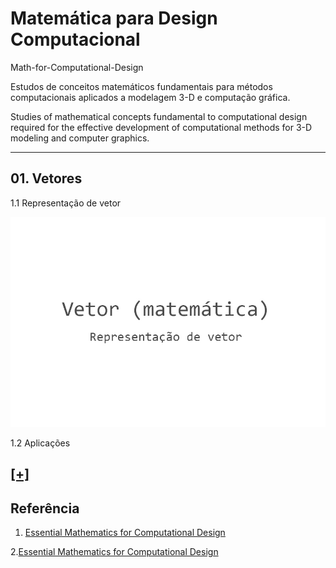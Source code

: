# Matemática para Design Computacional

Math-for-Computational-Design

Estudos de conceitos matemáticos fundamentais para métodos computacionais aplicados a modelagem 3-D e computação gráfica.

Studies of mathematical concepts fundamental to computational design required for the effective development of computational methods for 3-D modeling and computer graphics.

---


## 01. Vetores

1.1 Representação de vetor

![](vector_math/vector_01.gif)

1.2 Aplicações

[[+]](https://github.com/renatogcruz/Math-for-Computational-Design/tree/master/vector_math)
----

## Referência

1. [Essential Mathematics for Computational Design](https://developer.rhino3d.com/guides/general/essential-mathematics/)

2.[Essential Mathematics for Computational Design](https://wiki.mcneel.com/rhino/home/essentialmathematics)
